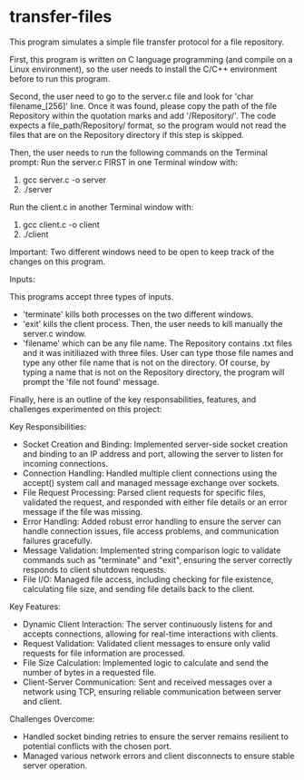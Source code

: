 # transfer-files
This program simulates a simple file transfer protocol for a file repository.

First, this program is written on C language programming (and compile on a Linux environment), so the user needs to install the C/C++ environment before to run this program. 

Second, the user need to go to the server.c file and look for 'char filename_[256]' line. Once it was found, please copy the path of the file Repository within the quotation marks and add '/Repository/'. The code expects a file_path/Repository/ format, so the program would not read the files that are on the Repository directory if this step is skipped.

Then, the user needs to run the following commands on the Terminal prompt:
Run the server.c FIRST in one Terminal window with:
1. gcc server.c -o server
2. ./server

Run the client.c in another Terminal window with:
1. gcc client.c -o client
2. ./client

Important:
Two different windows need to be open to keep track of the changes on this program.

Inputs:

This programs accept three types of inputs. 
* 'terminate' kills both processes on the two different windows.
* 'exit' kills the client process. Then, the user needs to kill manually the server.c window.
* 'filename' which can be any file name. The Repository contains .txt files and it was initiliazed with three files. User can type those file names and type any other file name that is not on the directory. Of course, by typing a name that is not on the Repository directory, the program will prompt the 'file not found' message.

Finally, here is an outline of the key responsabilities, features, and challenges experimented on this project:

Key Responsibilities:

* Socket Creation and Binding: Implemented server-side socket creation and binding to an IP address and port, allowing the server to listen for incoming connections.
* Connection Handling: Handled multiple client connections using the accept() system call and managed message exchange over sockets.
* File Request Processing: Parsed client requests for specific files, validated the request, and responded with either file details or an error message if the file was missing.
* Error Handling: Added robust error handling to ensure the server can handle connection issues, file access problems, and communication failures gracefully.
* Message Validation: Implemented string comparison logic to validate commands such as "terminate" and "exit", ensuring the server correctly responds to client shutdown requests.
* File I/O: Managed file access, including checking for file existence, calculating file size, and sending file details back to the client.

Key Features:
* Dynamic Client Interaction: The server continuously listens for and accepts connections, allowing for real-time interactions with clients.
* Request Validation: Validated client messages to ensure only valid requests for file information are processed.
* File Size Calculation: Implemented logic to calculate and send the number of bytes in a requested file.
* Client-Server Communication: Sent and received messages over a network using TCP, ensuring reliable communication between server and client.

Challenges Overcome:

* Handled socket binding retries to ensure the server remains resilient to potential conflicts with the chosen port.
* Managed various network errors and client disconnects to ensure stable server operation.